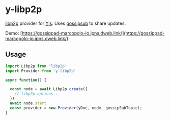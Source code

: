 # y-libp2p

[libp2p](https://libp2p.io/) provider for [Yjs](https://github.com/yjs/yjs).
Uses [gossipsub](https://github.com/libp2p/specs/tree/master/pubsub/gossipsub)
to share updates.

Demo: [https://gossippad-marcopolo-io.ipns.dweb.link/](https://gossippad-marcopolo-io.ipns.dweb.link/)

## Usage

```js
import Libp2p from 'libp2p'
import Provider from 'y-libp2p'

async function() {

  const node = await Libp2p.create({
    // libp2p options...
  })
  await node.start
  const provider = new Provider(yDoc, node, gossipSubTopic);
}
```
